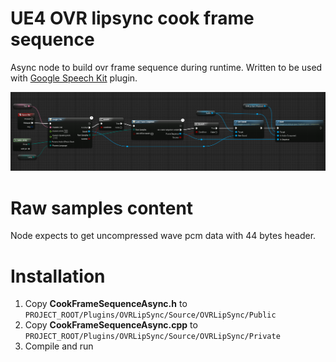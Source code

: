 # UE4 OVR lipsync cook frame sequence

Async node to build ovr frame sequence during runtime.
Written to be used with [Google Speech Kit]() plugin.

![](pics/ovrframesequence.png)

# Raw samples content

Node expects to get uncompressed wave pcm data with 44 bytes header.

# Installation

1) Copy **CookFrameSequenceAsync.h** to `PROJECT_ROOT/Plugins/OVRLipSync/Source/OVRLipSync/Public`
2) Copy **CookFrameSequenceAsync.cpp** to `PROJECT_ROOT/Plugins/OVRLipSync/Source/OVRLipSync/Private`
3) Compile and run
